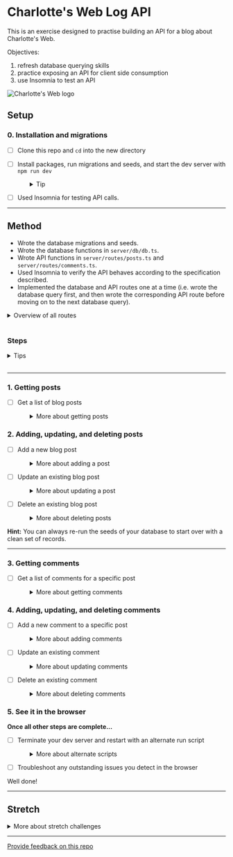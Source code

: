 # Charlotte's Web Log API

This is an exercise designed to practise building an API for a blog about Charlotte's Web.

Objectives:

1. refresh database querying skills
1. practice exposing an API for client side consumption
1. use Insomnia to test an API

![Charlotte's Web logo](charlottes-web.png)

## Setup

### 0. Installation and migrations

- [ ] Clone this repo and `cd` into the new directory
- [ ] Install packages, run migrations and seeds, and start the dev server with `npm run dev`
  <details style="padding-left: 2em">
    <summary>Tip</summary>

  Commands:

  ```sh
  npm install
  npm run knex migrate:latest
  npm run knex seed:run
  npm run dev
  ```

  </details>

- [ ] Used Insomnia for testing API calls.

---

## Method

- Wrote the database migrations and seeds.
- Wrote the database functions in `server/db/db.ts`.
- Wrote API functions in `server/routes/posts.ts` and `server/routes/comments.ts`.
- Used Insomnia to verify the API behaves according to the specification described.
- Implemented the database and API routes one at a time (i.e. wrote the database query first, and then wrote the corresponding API route before moving on to the next database query).

<details>
  <summary>Overview of all routes</summary>

| METHOD | ENDPOINT                     | USAGE                                      | RETURNS                     |
| ------ | ---------------------------- | ------------------------------------------ | --------------------------- |
| GET    | `/v1/posts`                  | Get a list of blog posts                   | An array of blog posts      |
| POST   | `/v1/posts`                  | Add a new blog post                        | The newly created blog post |
| PATCH  | `/v1/posts/:id`              | Update an existing blog post               | The updated blog post       |
| DELETE | `/v1/posts/:id`              | Delete an existing blog post               | Nothing (status OK)         |
| GET    | `/v1/posts/:postId/comments` | Get a list of comments for a specific post | An array of comments        |
| POST   | `/v1/posts/:postId/comments` | Add a new comment to a specific post       | The newly created comment   |
| PATCH  | `/v1/comments/:commentId`    | Update an existing comment                 | The updated comment         |
| DELETE | `/v1/comments/:commentId`    | Delete an existing comment                 | Nothing (status OK)         |

In completing the exercise, the JSON responses conformed to formats in each step below.

</details>
<br  />

### Steps

<details>
  <summary>Tips</summary>

- Instead of using `res.render` I used `res.json`
- The database fields are snake_case, but the frontend fields are camelCase. To make this work, I made sure to convert the fields from snake_case to camelCase when sending from the server to the client, and camelCase to snake_case when posting to the server. I used the `as` keyword in the Knex `select` calls to control the names of the properties that came back from the queries.
- The data will need to be typed. Depending on how you code the backend, you may need to use different types to those already in the folder 'common', as these types are in camelCase for the frontend.
- Types for promises (such as those returned from `db` functions) can be written like `Promise<___>`, with the type for the expected result written inside the angle brackets `<>`. An example of this would be `Promise<Post[]>` for a promise that results in an array of Posts.

</details>
<br />

---

### 1. Getting posts

- [ ] Get a list of blog posts
  <details style="padding-left: 2em">
    <summary>More about getting posts</summary>
    
    Request type and route:<br />
    **GET `/v1/posts`**

  Response:

  ```json
  [
    {
      "id": 123,
      "title": "Blog day 1",
      "dateCreated": 1495083077243,
      "text": "Today is a good day."
    }
  ]
  ```

  The above is an example of the structure of the response, not the actual data you will see on a successful request. Take note of the `[]` around the object, telling us that we have an array of posts (an array of one, in this case). Note also that `dateCreated` is in camelCase, rather than snake_case. Our actual responses will contain different data, but should have the same structure in order to work.
  </details>

### 2. Adding, updating, and deleting posts

- [ ] Add a new blog post
  <details style="padding-left: 2em">
    <summary>More about adding a post</summary>
    
    Request type and route:<br />
    **POST `/v1/posts`**

  Request body:

  ```json
  {
    "title": "This is my post",
    "text": "I like how I can post."
  }
  ```

  Response:

  ```json
  {
    "id": 144,
    "title": "This is my post",
    "dateCreated": 1495083077243,
    "text": "I like how I can post."
  }
  ```

  **Hint:** What does the `insert` knex method return by default? How might we use [the `returning` knex method](https://knexjs.org/guide/query-builder.html#returning) to get more useful data?

  Alternately, upon a successful insertion, we could reconstruct the record based on the details given to the route, plus the default information returned from the database insertion.
  </details>

- [ ] Update an existing blog post
  <details style="padding-left: 2em">
    <summary>More about updating a post</summary>
    
    Request type and route:<br />
    **PATCH `/v1/posts/:id`**

  Request body:

  ```json
  {
    "title": "This is my updated post",
    "text": "I like how I can update posts."
  }
  ```

  Response:

  ```json
  {
    "id": 124,
    "title": "This is my updated post",
    "dateCreated": 1495083077243,
    "text": "I like how I can update posts."
  }
  ```

  </details>

- [ ] Delete an existing blog post
  <details style="padding-left: 2em">
    <summary>More about deleting posts</summary>
    
    Request type and route:<br />
    **DELETE `/v1/posts/:id`**

  Response: Nothing (status 200 - OK)

  As the Comments table has a field called `post_id` that `references` the Posts table, you will also need to delete any comments with a foreign key matching that post.

  Comments won't be able to reference a Post that doesn't exist!
  </details>

**Hint:** You can always re-run the seeds of your database to start over with a clean set of records.

---

### 3. Getting comments

- [ ] Get a list of comments for a specific post
  <details style="padding-left: 2em">
    <summary>More about getting comments</summary>
    
    Request type and route:<br />
    **GET `/v1/posts/:postId/comments`**

  Response:

  ```json
  [
    {
      "id": 1,
      "postId": 123,
      "datePosted": 1495083077243,
      "comment": "Great blog"
    },
    {
      "id": 2,
      "postId": 123,
      "datePosted": 1495083077243,
      "comment": "Really Great blog"
    }
  ]
  ```

  </details>

### 4. Adding, updating, and deleting comments

- [ ] Add a new comment to a specific post
  <details style="padding-left: 2em">
    <summary>More about adding comments</summary>
    
    Request type and route:<br />
    **POST `/v1/posts/:postId/comments`**

  Request body:

  ```json
  {
    "comment": "I enjoyed this post."
  }
  ```

  Response:

  ```json
  {
    "id": 4,
    "postId": 123,
    "datePosted": 1495083077243,
    "comment": "I enjoyed this post."
  }
  ```

  </details>

- [ ] Update an existing comment
  <details style="padding-left: 2em">
    <summary>More about updating comments</summary>
    
    Request type and route:<br />
    **PATCH `/v1/comments/:commentId`**

  Request body:

  ```json
  {
    "comment": "I really enjoyed this post."
  }
  ```

  Response:

  ```json
  {
    "id": 2,
    "postId": 123,
    "datePosted": 1495083077243,
    "comment": "I really enjoyed this post."
  }
  ```

  </details>

- [ ] Delete an existing comment
  <details style="padding-left: 2em">
    <summary>More about deleting comments</summary>
    
    Request type and route:<br />
    **DELETE `/v1/comments/:commentId`**

  Response: Nothing (status OK)
  </details>

### 5. See it in the browser

**Once all other steps are complete...**

- [ ] Terminate your dev server and restart with an alternate run script
  <details style="padding-left: 2em">
    <summary>More about alternate scripts</summary>

  `npm run dev:all`

  Visit [http://localhost:5173](http://localhost:5173) and see Charlotte's Web Log in action. You may find that there are a couple things that didn't turn out as you expected, or everything might be perfect!
  </details>

- [ ] Troubleshoot any outstanding issues you detect in the browser

Well done!

---

## Stretch

<details>
  <summary>More about stretch challenges</summary>

- Write some tests for your API routes using `supertest`
- Add the ability to like / dislike comments (once you have done the migrations/seeds/queries/api routes, you will need to write some front end `api` functions and `React` components to display these - have a particular look at the `client/api/index.ts` and `client/components/Post.tsx` for pointers on how to add client side API routes and front end components)
- Remember converting snake_case into camelCase for some db field names? This works well when converting just one or two, but could be troublesome with many. Try using an external library to handle this. You may find the following links useful: - https://www.npmjs.com/package/camelcase-keys - https://lodash.com/docs/4.17.4#camelCase - https://lodash.com/docs/4.17.4#snakeCase - https://lodash.com/docs/4.17.11#mapKeys
</details>

---

[Provide feedback on this repo](https://docs.google.com/forms/d/e/1FAIpQLSfw4FGdWkLwMLlUaNQ8FtP2CTJdGDUv6Xoxrh19zIrJSkvT4Q/viewform?usp=pp_url&entry.1958421517=charlottes-web-log-api)
